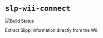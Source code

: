 # `slp-wii-connect`

[![Build Status](https://github.com/vinceau/slp-wii-connect/workflows/build/badge.svg)](https://github.com/vinceau/slp-wii-connect/actions)

Extract Slippi information directly from the Wii.
